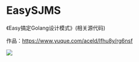 # EasySJMS
《Easy搞定Golang设计模式》(相关源代码)


作品：https://www.yuque.com/aceld/lfhu8y/rg6nsf

![](https://cdn.nlark.com/yuque/0/2022/png/26269664/1656394279721-2b6a054b-b173-496e-b46f-1213e0ea031a.png?x-oss-process=image%2Fwatermark%2Ctype_d3F5LW1pY3JvaGVp%2Csize_48%2Ctext_5YiY5Li55YawQWNlbGQ%3D%2Ccolor_FFFFFF%2Cshadow_50%2Ct_80%2Cg_se%2Cx_10%2Cy_10%2Fresize%2Cw_1500%2Climit_0)
